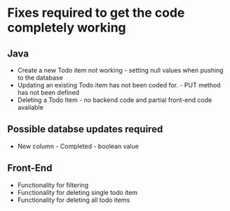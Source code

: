 # Fixes required to get the code completely working
## Java
* Create a new Todo item not working - setting null values when pushing to the database
* Updating an existing Todo item has not been coded for. -  PUT method has not been defined
* Deleting a Todo Item - no backend code and partial front-end code available
## Possible databse updates required
* New column - Completed - boolean value 
## Front-End
* Functionality for filtering
* Functionality for deleting single todo item
* Functionality for deleting all todo items


